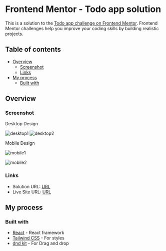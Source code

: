 # Frontend Mentor - Todo app solution

This is a solution to the [Todo app challenge on Frontend Mentor](https://www.frontendmentor.io/challenges/todo-app-Su1_KokOW). Frontend Mentor challenges help you improve your coding skills by building realistic projects.

## Table of contents

- [Overview](#overview)
  - [Screenshot](#screenshot)
  - [Links](#links)
- [My process](#my-process)
  - [Built with](#built-with)


## Overview

### Screenshot

Desktop Design

![desktop1](https://github.com/user-attachments/assets/3bd158f5-9fb5-465b-affb-1d6e31a4c4db)
![desktop2](https://github.com/user-attachments/assets/4c0b6e81-e2d8-4326-b1c3-068c30404322)

Mobile Design

![mobile1](https://github.com/user-attachments/assets/2204bf11-67d0-41de-9641-353a0ea10739)

![mobile2](https://github.com/user-attachments/assets/384042de-8b98-4b85-a22f-7815bb5ab54c)

### Links

- Solution URL: [URL](https://github.com/Mohammed-Mounir/todo-app-zustand)
- Live Site URL: [URL](https://mohammed-mounir.github.io/todo-app-zustand/)

## My process

### Built with

- [React](https://react.dev/) - React framework
- [Tailwind CSS](https://tailwindcss.com/) - For styles
- [dnd kit](https://dndkit.com/) - For Drag and drop
